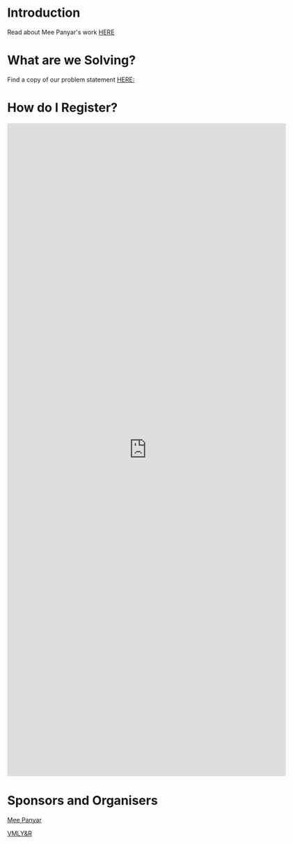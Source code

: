 
# Introduction 
 
Read about Mee Panyar's work [HERE](https://www.meepanyar.com/)

# What are we Solving?

Find a copy of our problem statement [HERE:](./problem-statement.md)


# How do I Register?

<iframe src="https://docs.google.com/forms/d/e/1FAIpQLSfxp1YNKBJe53oZowoACvmfV66ioEd0fKhRSk8xOrZPcZPQyg/viewform?embedded=true" width="640" height="1500" frameborder="0" marginheight="0" marginwidth="0">Loading...</iframe>

# Sponsors and Organisers

[Mee Panyar](https://www.meepanyar.com/)

[VMLY&R](https://www.vmlyr.com/)
